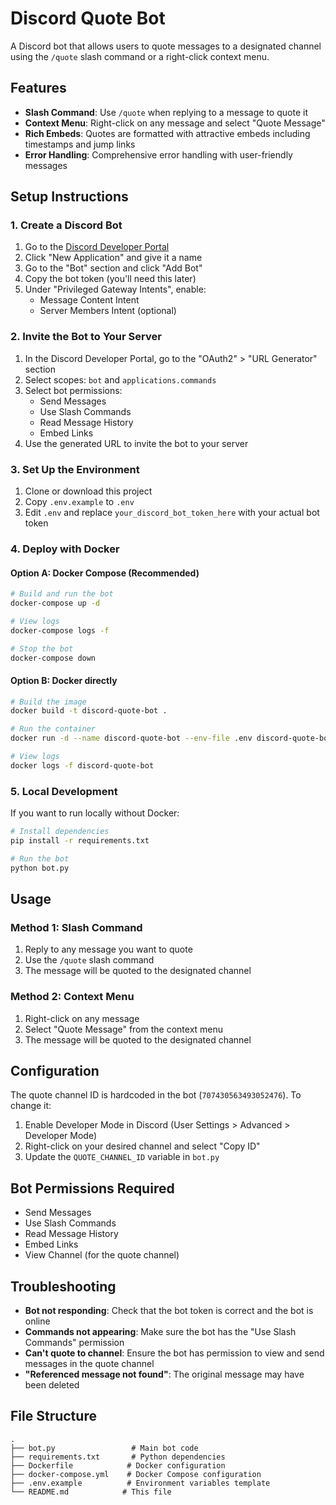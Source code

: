 # Discord Quote Bot

A Discord bot that allows users to quote messages to a designated channel using the `/quote` slash command or a right-click context menu.

## Features

- **Slash Command**: Use `/quote` when replying to a message to quote it
- **Context Menu**: Right-click on any message and select "Quote Message"
- **Rich Embeds**: Quotes are formatted with attractive embeds including timestamps and jump links
- **Error Handling**: Comprehensive error handling with user-friendly messages

## Setup Instructions

### 1. Create a Discord Bot

1. Go to the [Discord Developer Portal](https://discord.com/developers/applications)
2. Click "New Application" and give it a name
3. Go to the "Bot" section and click "Add Bot"
4. Copy the bot token (you'll need this later)
5. Under "Privileged Gateway Intents", enable:
   - Message Content Intent
   - Server Members Intent (optional)

### 2. Invite the Bot to Your Server

1. In the Discord Developer Portal, go to the "OAuth2" > "URL Generator" section
2. Select scopes: `bot` and `applications.commands`
3. Select bot permissions:
   - Send Messages
   - Use Slash Commands
   - Read Message History
   - Embed Links
4. Use the generated URL to invite the bot to your server

### 3. Set Up the Environment

1. Clone or download this project
2. Copy `.env.example` to `.env`
3. Edit `.env` and replace `your_discord_bot_token_here` with your actual bot token

### 4. Deploy with Docker

#### Option A: Docker Compose (Recommended)

```bash
# Build and run the bot
docker-compose up -d

# View logs
docker-compose logs -f

# Stop the bot
docker-compose down
```

#### Option B: Docker directly

```bash
# Build the image
docker build -t discord-quote-bot .

# Run the container
docker run -d --name discord-quote-bot --env-file .env discord-quote-bot

# View logs
docker logs -f discord-quote-bot
```

### 5. Local Development

If you want to run locally without Docker:

```bash
# Install dependencies
pip install -r requirements.txt

# Run the bot
python bot.py
```

## Usage

### Method 1: Slash Command
1. Reply to any message you want to quote
2. Use the `/quote` slash command
3. The message will be quoted to the designated channel

### Method 2: Context Menu
1. Right-click on any message
2. Select "Quote Message" from the context menu
3. The message will be quoted to the designated channel

## Configuration

The quote channel ID is hardcoded in the bot (`707430563493052476`). To change it:

1. Enable Developer Mode in Discord (User Settings > Advanced > Developer Mode)
2. Right-click on your desired channel and select "Copy ID"
3. Update the `QUOTE_CHANNEL_ID` variable in `bot.py`

## Bot Permissions Required

- Send Messages
- Use Slash Commands
- Read Message History
- Embed Links
- View Channel (for the quote channel)

## Troubleshooting

- **Bot not responding**: Check that the bot token is correct and the bot is online
- **Commands not appearing**: Make sure the bot has the "Use Slash Commands" permission
- **Can't quote to channel**: Ensure the bot has permission to view and send messages in the quote channel
- **"Referenced message not found"**: The original message may have been deleted

## File Structure

```
.
├── bot.py                 # Main bot code
├── requirements.txt       # Python dependencies
├── Dockerfile            # Docker configuration
├── docker-compose.yml    # Docker Compose configuration
├── .env.example          # Environment variables template
└── README.md            # This file
```